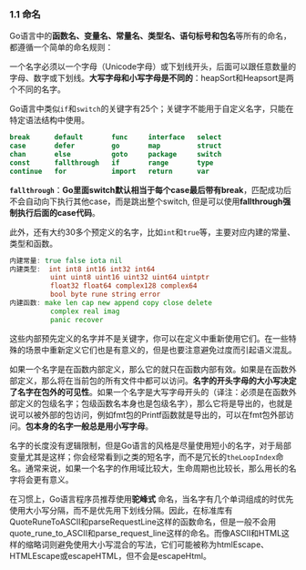 ### 1.1 命名

Go语言中的**函数名、变量名、常量名、类型名、语句标号和包名**等所有的命名，都遵循一个简单的命名规则：   

一个名字必须以一个字母（Unicode字母）或下划线开头，后面可以跟任意数量的字母、数字或下划线。**大写字母和小写字母是不同的**：heapSort和Heapsort是两个不同的名字。    

Go语言中类似`if`和`switch`的关键字有25个；关键字不能用于自定义名字，只能在特定语法结构中使用。
```go
break      default       func     interface   select
case       defer         go       map         struct
chan       else          goto     package     switch
const      fallthrough   if       range       type
continue   for           import   return      var
```
**`fallthrough`**：**Go里面switch默认相当于每个case最后带有break**，匹配成功后不会自动向下执行其他case，而是跳出整个switch, 但是可以使用**fallthrough强制执行后面的case代码**。

此外，还有大约30多个预定义的名字，比如`int`和`true`等，主要对应内建的常量、类型和函数。
```go
内建常量: true false iota nil
内建类型:  int int8 int16 int32 int64
          uint uint8 uint16 uint32 uint64 uintptr
          float32 float64 complex128 complex64
          bool byte rune string error
内建函数: make len cap new append copy close delete
          complex real imag
          panic recover
```

这些内部预先定义的名字并不是关键字，你可以在定义中重新使用它们。在一些特殊的场景中重新定义它们也是有意义的，但是也要注意避免过度而引起语义混乱。

如果一个名字是在函数内部定义，那么它的就只在函数内部有效。如果是在函数外部定义，那么将在当前包的所有文件中都可以访问。**名字的开头字母的大小写决定了名字在包外的可见性**。如果一个名字是大写字母开头的（译注：必须是在函数外部定义的包级名字；包级函数名本身也是包级名字），那么它将是导出的，也就是说可以被外部的包访问，例如fmt包的Printf函数就是导出的，可以在fmt包外部访问。**包本身的名字一般总是用小写字母**。

名字的长度没有逻辑限制，但是Go语言的风格是尽量使用短小的名字，对于局部变量尤其是这样；你会经常看到i之类的短名字，而不是冗长的`theLoopIndex`命名。通常来说，如果一个名字的作用域比较大，生命周期也比较长，那么用长的名字将会更有意义。

在习惯上，Go语言程序员推荐使用**驼峰式** 命名，当名字有几个单词组成的时优先使用大小写分隔，而不是优先用下划线分隔。因此，在标准库有QuoteRuneToASCII和parseRequestLine这样的函数命名，但是一般不会用quote_rune_to_ASCII和parse_request_line这样的命名。而像ASCII和HTML这样的缩略词则避免使用大小写混合的写法，它们可能被称为htmlEscape、HTMLEscape或escapeHTML，但不会是escapeHtml。
